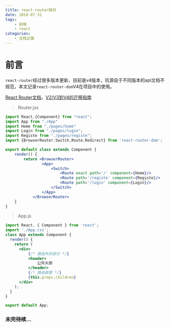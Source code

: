 ```yaml
---
title: react-router踩坑
date: 2018-07-31
tags: 
    - 前端
    - react
categories: 
    - 全栈之路
---
```


# 前言

`react-router`经过很多版本更新，目前是v4版本，坑源自于不同版本的api文档不规范，本文记录`react-router-dom`V4在项目中的使用。

[React Router文档](https://react-guide.github.io/react-router-cn/docs/guides/basics/RouteConfiguration.html)，[V2/V3到V4的迁移指南](https://github.com/ReactTraining/react-router/blob/master/packages/react-router/docs/guides/migrating.md)

> Router.jsx

```jsx
import React,{Component} from "react";
import App from "./App"
import Home from "./pages/home"
import Login from "./pages/login";
import Registe from "./pages/registe";
import {BrowserRouter,Switch,Route,Redirect} from 'react-router-dom';

export default class extends Component {
    render() {
        return <BrowserRouter>
                <App>
                    <Switch>
                        <Route exact path='/' component={Home}/>
                        <Route path='/registe' component={Registe}/>
                        <Route path='/login' component={Login}/>
                    </Switch>
                </App>
            </BrowserRouter>
    }
}
```

> App.js

```jsx
import React, { Component } from 'react';
import './App.css';
class App extends Component {
  render() {
    return (
      <div>
          {/* 路由外的部分 */}  
          <header>
              公共头部
          </header>
          {/* 路由嵌套 */}
          {this.props.children}
      </div>
    );
  }
}

export default App;
```

### 未完待续...